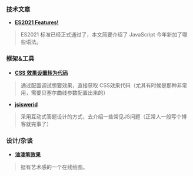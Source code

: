 ### 技术文章
+ **[ES2021 Features!](https://h3manth.com/ES2021/)**
> ES2021 标准已经正式通过了，本文简要介绍了 JavaScript 今年新加了哪些语法。

### 框架&工具
+ **[CSS 效果设置转为代码](https://animista.net/play/basic)**
> 通过配置调试想要效果，直接获取 CSS效果代码（尤其有时候是那种非常用，需要贝塞尔曲线参数配置出来的）


+ **[jsiswerid](https://jsisweird.com/)**
> 采用互动式答题设计的方式，去介绍一些常见JS问题（正常人一般写个博客就完事了）

### 设计/杂谈

+ **[油漆笔效果](https://david.li/paint/)**
> 挺有艺术感的一个在线绘图。
